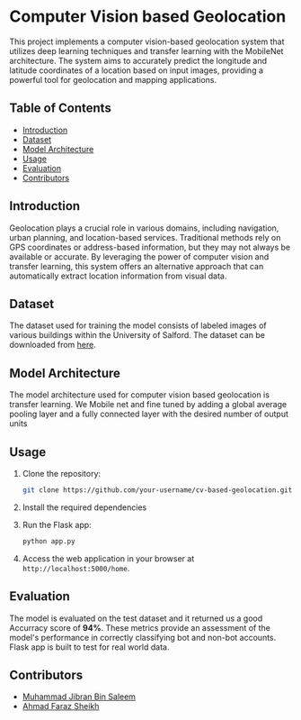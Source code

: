 # Computer Vision based Geolocation

This project implements a computer vision-based geolocation system that utilizes deep learning techniques and transfer learning with the MobileNet architecture. The system aims to accurately predict the longitude and latitude coordinates of a location based on input images, providing a powerful tool for geolocation and mapping applications.

## Table of Contents

- [Introduction](#introduction)
- [Dataset](#dataset)
- [Model Architecture](#model-architecture)
- [Usage](#usage)
- [Evaluation](#evaluation)
- [Contributors](#contributors)

## Introduction

Geolocation plays a crucial role in various domains, including navigation, urban planning, and location-based services. Traditional methods rely on GPS coordinates or address-based information, but they may not always be available or accurate. By leveraging the power of computer vision and transfer learning, this system offers an alternative approach that can automatically extract location information from visual data.

## Dataset

The dataset used for training the model consists of labeled images of various buildings within the University of Salford. The dataset can be downloaded from [here](https://figshare.com/articles/dataset/UoS_Buildings_Image_Dataset_for_Computer_Vision_Algorithms/20383155).

## Model Architecture

The model architecture used for computer vision based geolocation is transfer learning. We Mobile net and fine tuned by adding a global average pooling layer and a fully connected layer with the desired number of output units

## Usage

1. Clone the repository:

   ```bash
   git clone https://github.com/your-username/cv-based-geolocation.git
   ```
2. Install the required dependencies

3. Run the Flask app:

   ```bash
   python app.py
   ```

4. Access the web application in your browser at `http://localhost:5000/home`.

## Evaluation

The model is evaluated on the test dataset and it returned us a good Accurracy score of **94%**. These metrics provide an assessment of the model's performance in correctly classifying bot and non-bot accounts. Flask app is built to test for real world data.


## Contributors

- [Muhammad Jibran Bin Saleem](https://github.com/jibranbinsaleem)
- [Ahmad Faraz Sheikh](https://github.com/FarazSheikh16)
